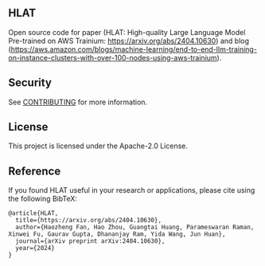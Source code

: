 ## HLAT

Open source code for paper (HLAT: High-quality Large Language Model Pre-trained on AWS Trainium: https://arxiv.org/abs/2404.10630) and blog (https://aws.amazon.com/blogs/machine-learning/end-to-end-llm-training-on-instance-clusters-with-over-100-nodes-using-aws-trainium).

## Security

See [CONTRIBUTING](CONTRIBUTING.md#security-issue-notifications) for more information.

## License

This project is licensed under the Apache-2.0 License.

## Reference

If you found HLAT useful in your research or applications, please cite using the following BibTeX:
```
@article{HLAT,
  title={https://arxiv.org/abs/2404.10630},
  author={Haozheng Fan, Hao Zhou, Guangtai Huang, Parameswaran Raman, Xinwei Fu, Gaurav Gupta, Dhananjay Ram, Yida Wang, Jun Huan},
  journal={arXiv preprint arXiv:2404.10630},
  year={2024}
}
```
